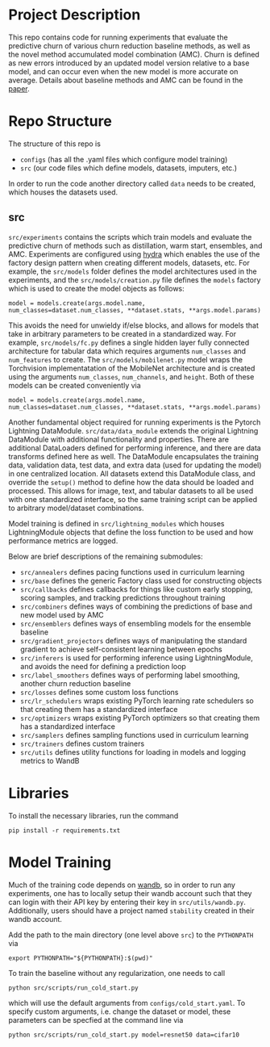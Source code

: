 # Project Description

This repo contains code for running experiments that evaluate the predictive churn of various churn reduction 
baseline methods, as well as the novel method accumulated model combination (AMC). Churn is defined as new errors 
introduced by an updated model version relative to a base model, and can occur even when the new model is more accurate
on average. Details about baseline methods and AMC can be found in the [paper](https://arxiv.org/pdf/2305.04135.pdf).

# Repo Structure

The structure of this repo is 
* `configs` (has all the .yaml files which configure model training)
* `src` (our code files which define models, datasets, imputers, etc.)

In order to run the code another directory called `data` needs to be created, which houses the datasets used.

## src

`src/experiments` contains the scripts which train models and evaluate the predictive churn of methods such as distillation,
warm start, ensembles, and AMC. Experiments are configured using [hydra](https://hydra.cc/docs/intro/) which enables the use of
the factory design pattern when creating different models, datasets, etc. For example, the `src/models` folder defines 
the model architectures used in the experiments, and the `src/models/creation.py` file defines the `models` factory which
is used to create the model objects as follows:

`model = models.create(args.model.name, num_classes=dataset.num_classes, **dataset.stats, **args.model.params)`

This avoids the need for unwieldy if/else blocks, and allows for models that take in arbitrary parameters to be created
in a standardized way. For example, `src/models/fc.py` defines a single hidden layer fully connected architecture for
tabular data which requires arguments `num_classes` and `num_features` to create. The `src/models/mobilenet.py` model
wraps the Torchvision implementatation of the MobileNet architecture and is created using the arguments `num_classes`,
`num_channels`, and `height`. Both of these models can be created conveniently via

`model = models.create(args.model.name, num_classes=dataset.num_classes, **dataset.stats, **args.model.params)`

Another fundamental object required for running experiments is the Pytorch Lightning DataModule. `src/data/data_module`
extends the original Lightning DataModule with additional functionality and properties. There are additional DataLoaders 
defined for performing inference, and there are data transforms defined here as well. The DataModule encapsulates the 
training data, validation data, test data, and extra data (used for updating the model) in one centralized location. All 
datasets extend this DataModule class, and override the `setup()` method to define how the data should be loaded and processed.
This allows for image, text, and tabular datasets to all be used with one standardized interface, so the same training script
can be applied to arbitrary model/dataset combinations.

Model training is defined in `src/lightning_modules` which houses LightningModule objects that define the loss function
to be used and how performance metrics are logged. 

Below are brief descriptions of the remaining submodules:

* `src/annealers` defines pacing functions used in curriculum learning
* `src/base` defines the generic Factory class used for constructing objects
* `src/callbacks` defines callbacks for things like custom early stopping, scoring samples, and tracking predictions throughout training
* `src/combiners` defines ways of combining the predictions of base and new model used by AMC
* `src/ensemblers` defines ways of ensembling models for the ensemble baseline
* `src/gradient_projectors` defines ways of manipulating the standard gradient to achieve self-consistent learning between epochs
* `src/inferers` is used for performing inference using LightningModule, and avoids the need for defining a prediction loop
* `src/label_smoothers` defines ways of performing label smoothing, another churn reduction baseline
* `src/losses` defines some custom loss functions
* `src/lr_schedulers` wraps existing PyTorch learning rate schedulers so that creating them has a standardized interface
* `src/optimizers` wraps existing PyTorch optimizers so that creating them has a standardized interface
* `src/samplers` defines sampling functions used in curriculum learning
* `src/trainers` defines custom trainers
* `src/utils` defines utility functions for loading in models and logging metrics to WandB

# Libraries

To install the necessary libraries, run the command

`pip install -r requirements.txt`

# Model Training

Much of the training code depends on [wandb](https://wandb.ai/site), so in order to run any experiments, one has to locally setup their 
wandb account such that they can login with their API key by entering their key in `src/utils/wandb.py`. Additionally, 
 users should have a project named `stability` created in their wandb account. 

Add the path to the main directory (one level above `src`) to the `PYTHONPATH` via

`export PYTHONPATH="${PYTHONPATH}:$(pwd)"`

To train the baseline without any regularization, one needs to call 

`python src/scripts/run_cold_start.py`

which will use the default arguments from `configs/cold_start.yaml`. To specify custom arguments,
i.e. change the dataset or model, these parameters can be specfied at the command line via

`python src/scripts/run_cold_start.py model=resnet50 data=cifar10`
